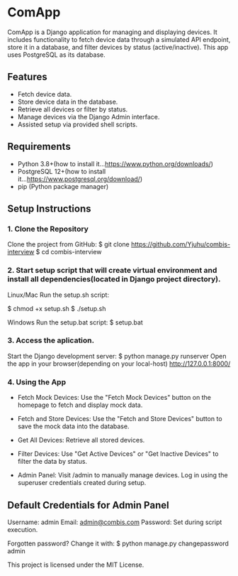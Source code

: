 # ComApp
ComApp is a Django application for managing and displaying devices. It includes functionality to fetch device data through a simulated API endpoint, store it in a database, and filter devices by status (active/inactive). This app uses PostgreSQL as its database.

## Features
- Fetch device data.
- Store device data in the database.
- Retrieve all devices or filter by status.
- Manage devices via the Django Admin interface.
- Assisted setup via provided shell scripts.

## Requirements
- Python 3.8+(how to install it...https://www.python.org/downloads/)
- PostgreSQL 12+(how to install it...https://www.postgresql.org/download/)
- pip (Python package manager)

## Setup Instructions
### 1. Clone the Repository
Clone the project from GitHub:
$ git clone https://github.com/Yjuhu/combis-interview
$ cd combis-interview

### 2. Start setup script that will create virtual environment and install all dependencies(located in Django project directory).
Linux/Mac
Run the setup.sh script:

$ chmod +x setup.sh
$ ./setup.sh

Windows
Run the setup.bat script:
$ setup.bat

### 3. Access the aplication.
Start the Django development server:
$ python manage.py runserver
Open the app in your browser(depending on your local-host)
http://127.0.0.1:8000/

### 4. Using the App
- Fetch Mock Devices: Use the "Fetch Mock Devices" button on the homepage to fetch and display mock data.

- Fetch and Store Devices: Use the "Fetch and Store Devices" button to save the mock data into the database.

- Get All Devices: Retrieve all stored devices.

- Filter Devices: Use "Get Active Devices" or "Get Inactive Devices" to filter the data by status.

- Admin Panel: Visit /admin to manually manage devices. Log in using the superuser credentials created during setup.

## Default Credentials for Admin Panel
Username: admin
Email: admin@combis.com
Password: Set during script execution.

Forgotten password?
Change it with:
$ python manage.py changepassword admin

This project is licensed under the MIT License.
